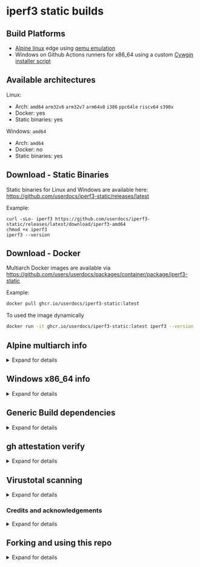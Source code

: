 # iperf3 static builds

## Build Platforms

- [Alpine linux](https://alpinelinux.org) edge using [qemu emulation](https://www.qemu.org)
- Windows on Github Actions runners for x86_64 using a custom [Cywgin installer script](https://github.com/userdocs/iperf3-static/blob/master/cygwin-installer.cmd)

## Available architectures

Linux:

- Arch: `amd64` `arm32v6` `arm32v7` `arm64v8` `i386` `ppc64le` `riscv64` `s390x`
- Docker: yes
- Static binaries: yes

Windows: `amd64`

- Arch: `amd64`
- Docker: no
- Static binaries: yes

## Download - Static Binaries

Static binaries for Linux and Windows are available here: https://github.com/userdocs/iperf3-static/releases/latest

Example:

```
curl -sLo- iperf3 https://github.com/userdocs/iperf3-static/releases/latest/download/iperf3-amd64
chmod +x iperf3
iperf3 --version
```

## Download - Docker

Multiarch Docker images are available via https://github.com/users/userdocs/packages/container/package/iperf3-static

Example:

```bash
docker pull ghcr.io/userdocs/iperf3-static:latest
```

To used the image dynamically

```bash
docker run -it ghcr.io/userdocs/iperf3-static:latest iperf3 --version
```

## Alpine multiarch info

<details closed>
<summary>Expand for details</summary>

| Alpine Arch | Docker platform arch |         Source of Build Dockers         |    ghcr.io image    |
| :---------: | :------------------: | :-------------------------------------: | :-----------------: |
|    armhf    |     linux/arm/v6     | https://hub.docker.com/r/arm32v6/alpine | arm32v6/alpine:edge |
|    armv7    |     linux/arm/v7     | https://hub.docker.com/r/arm32v7/alpine | arm32v7/alpine:edge |
|   aarch64   |     linux/arm64      | https://hub.docker.com/r/arm64v8/alpine | arm64v8/alpine:edge |
|   ppc64le   |    linux/ppc64le     | https://hub.docker.com/r/ppc64le/alpine | ppc64le/alpine:edge |
|    s390x    |     linux/s390x      |  https://hub.docker.com/r/s390x/alpine  |  s390x/alpine:edge  |
|   riscv64   |    linux/riscv64     | https://hub.docker.com/r/riscv64/alpine | riscv64/alpine:edge |
|     x86     |      linux/i386      |  https://hub.docker.com/r/i386/alpine   |  i386/alpine:edge   |
|   x86_64    |     linux/amd64      |  https://hub.docker.com/r/amd64/alpine  |  amd64/alpine:edge  |

</details>

## Windows x86_64 info

<details closed>
<summary>Expand for details</summary>

Static Cygwin builds created via cygwin64 using this custom installer

https://github.com/userdocs/iperf3-static/blob/master/cygwin-installer.cmd

</details>

## Generic Build dependencies

<details closed>
<summary>Expand for details</summary>

```
apk add build-base pkgconf autoconf automake curl libtool git perl openssl-libs-static openssl-dev linux-headers
```

#### Debian linux

```
apt install -y build-essential pkg-config automake libtool libssl-dev git perl
```

#### Cygwin packages

Without openssl

```bash
automake,gcc-core,gcc-g++,git,libtool,make,pkg-config
```

With openssl

```bash
automake,gcc-core,gcc-g++,git,libtool,make,pkg-config,libssl-devel,zlib-devel
```

### Generic Build Instructions

Clone the git repo - linux + Cygwin

```bash
git clone https://github.com/esnet/iperf.git ~/iperf3 && cd ~/iperf3
```

Bootstrap - If you cloned the repo

```bash
./bootstrap.sh
```

Configure - linux + Cygwin

Note: Cygwin requires requires compiling openssl and zlib static libs to link statically. Otherwise you compile dynamically

Static

```bash
./configure --disable-shared --enable-static-bin --prefix=$HOME
```

Dynamic

```bash
./configure --prefix=$HOME
```

Cygwin openssl requires compiling openssl and zlib

Build - linux + Cygwin

```
make -j$(nproc)
make install
```

### Check the linking was done properly

```
ldd ~/bin/iperf3
```

### Version

Use this command to check the version.

```
~/bin/iperf3 -v
```

Will show something like this.

```
iperf 3.10.1 (cJSON 1.7.13)
Optional features available: CPU affinity setting, IPv6 flow label, TCP congestion algorithm setting, sendfile / zerocopy, socket pacing, authentication, bind to device, support IPv4 don't fragment
```

### Use the static binaries from this repo

Download and install to the bin directory of your local user (for root this may not be in the `$PATH`)

Pick the platform URL you need:

i386 / x86

```bash
mkdir -p ~/bin && source ~/.profile
wget -qO ~/bin/iperf3 https://github.com/userdocs/iperf3-static/releases/latest/download/iperf3-i386
chmod 700 ~/bin/iperf3
```

amd64

```bash
mkdir -p ~/bin && source ~/.profile
wget -qO ~/bin/iperf3 https://github.com/userdocs/iperf3-static/releases/latest/download/iperf3-amd64
chmod 700 ~/bin/iperf3
```

arm32v6

```bash
mkdir -p ~/bin && source ~/.profile
wget -qO ~/bin/iperf3 https://github.com/userdocs/iperf3-static/releases/latest/download/iperf3-arm32v6
chmod 700 ~/bin/iperf3
```

arm32v7

```bash
mkdir -p ~/bin && source ~/.profile
wget -qO ~/bin/iperf3 https://github.com/userdocs/iperf3-static/releases/latest/download/iperf3-arm32v7
chmod 700 ~/bin/iperf3
```

aarch64 / arm64

```bash
mkdir -p ~/bin && source ~/.profile
wget -qO ~/bin/iperf3 https://github.com/userdocs/iperf3-static/releases/latest/download/iperf3-arm64v8
chmod 700 ~/bin/iperf3
```

ppc64le

```bash
mkdir -p ~/bin && source ~/.profile
wget -qO ~/bin/iperf3 https://github.com/userdocs/iperf3-static/releases/latest/download/iperf3-ppc64le
chmod 700 ~/bin/iperf3
```

s390x

```bash
mkdir -p ~/bin && source ~/.profile
wget -qO ~/bin/iperf3 https://github.com/userdocs/iperf3-static/releases/latest/download/iperf3-s390x
chmod 700 ~/bin/iperf3
```

Windows builds required being bundled with Cygwin dlls to work so these are not single static binaries. They have a directory structure like this.

```
iperf3
    |___bin
    |___include
    |___lib
    |___share
```

Windows x64 no openssl

https://github.com/userdocs/iperf3-static/releases/latest/download/iperf3-amd64-win.zip

Windows x64 with openssl

https://github.com/userdocs/iperf3-static/releases/latest/download/iperf3-amd64-openssl-win.zip

Check the version:

```
~/bin/iperf3 -v
```

</details>

## gh attestation verify

<details closed>
<summary>Expand for details</summary>

Binaries built from the release of `3.17.1+` use [actions/attest-build-provenance](https://github.com/actions/attest-build-provenance)

Verify the integrity and provenance of an artifact using its associated cryptographically signed attestations.

https://cli.github.com/manual/gh_attestation_verify

For example:

```bash
gh attestation verify iperf3-amd64 -o userdocs
```

Will give you this result for the `release-5.0.0_v2.0.10` revision `1` binary.

```bash
Loaded digest sha256:84f9851d0647d3d618c66d64cac10ed1eb37583b3aaf3bb0baac88bf446fb10a for file://iperf3-amd64
Loaded 6 attestations from GitHub API
✓ Verification succeeded!

sha256:84f9851d0647d3d618c66d64cac10ed1eb37583b3aaf3bb0baac88bf446fb10a was attested by:
REPO                    PREDICATE_TYPE                  WORKFLOW
userdocs/iperf3-static  https://slsa.dev/provenance/v1  .github/workflows/alpine_multi.yml@refs/heads/master
```

</details>

## Virustotal scanning

<details closed>
<summary>Expand for details</summary>

All binaries and dlls are scanned by virus total and the results uploaded using this action

https://github.com/crazy-max/ghaction-virustotal

The results url is uploaded to the release body and you can see them here https://github.com/userdocs/iperf3-static/releases/latest

</details>

### Credits and acknowledgements

<details closed>
<summary>Expand for details</summary>

Other contributions have helped inspire the creation of a GitHub action for a Windows build and release.

[www.neowin.net](https://www.neowin.net/forum/topic/1234695-iperf-313-windows-build) via [budman](https://www.neowin.net/forum/profile/14624-budman/)

https://github.com/ar51an/iperf3-win-builds via [cryptanalyst](https://www.neowin.net/forum/profile/170754-cryptanalyst/)

</details>

## Forking and using this repo

<details closed>
<summary>Expand for details</summary>

Step 1: Fork the repo: https://github.com/userdocs/iperf3-static/fork

Step 2: Under the repo `/settings/secrets/actions` you will need to set a the `VT_API_KEY` using your

You can find it here if you have created an account: https://www.virustotal.com/gui/my-apikey

Step 3: Under the Actions tab, enable workflows. The `check_new_release.yml` defaults to a scheduled check but can be run manually.

https://github.com/userdocs/iperf3-static/blob/0571ce60cba18d2b67303b71d31009f83bae36c8/.github/workflows/check_new_release.yml#L11-L12

</details>

